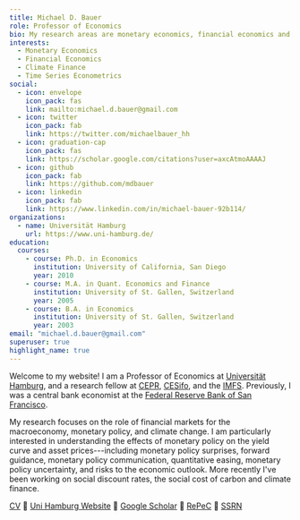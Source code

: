 ```yaml
---
title: Michael D. Bauer
role: Professor of Economics
bio: My research areas are monetary economics, financial economics and climate finance.
interests:
  - Monetary Economics
  - Financial Economics
  - Climate Finance
  - Time Series Econometrics
social:
  - icon: envelope
    icon_pack: fas
    link: mailto:michael.d.bauer@gmail.com
  - icon: twitter
    icon_pack: fab
    link: https://twitter.com/michaelbauer_hh
  - icon: graduation-cap
    icon_pack: fas
    link: https://scholar.google.com/citations?user=axcAtmoAAAAJ
  - icon: github
    icon_pack: fab
    link: https://github.com/mdbauer
  - icon: linkedin
    icon_pack: fab
    link: https://www.linkedin.com/in/michael-bauer-92b114/
organizations:
  - name: Universität Hamburg
    url: https://www.uni-hamburg.de/
education:
  courses:
    - course: Ph.D. in Economics
      institution: University of California, San Diego
      year: 2010
    - course: M.A. in Quant. Economics and Finance
      institution: University of St. Gallen, Switzerland
      year: 2005
    - course: B.A. in Economics
      institution: University of St. Gallen, Switzerland
      year: 2003
email: "michael.d.bauer@gmail.com"
superuser: true
highlight_name: true
---
```


Welcome to my website! I am a Professor of Economics at [Universität
Hamburg](https://www.uni-hamburg.de/), and a research fellow at [CEPR](https://cepr.org/), [CESifo](https://www.cesifo.org/en), and the
[IMFS](https://www.imfs-frankfurt.de/en.html). Previously, I
was a central bank economist at the [Federal Reserve Bank
of San Francisco](https://frbsf.org/).

My research focuses on the role of financial markets for the macroeconomy,
monetary policy, and climate change. I am
particularly interested in understanding the effects of monetary policy on
the yield curve and asset prices---including monetary policy surprises, forward guidance,
monetary policy communication, quantitative easing, monetary policy uncertainty,
and risks to the economic outlook. More recently I've
been working on social discount rates, the social cost of carbon and climate
finance. 

[CV](files/cv_mbauer.pdf) :small_blue_diamond: [Uni Hamburg Website](https://www.wiso.uni-hamburg.de/en/fachbereich-vwl/professuren/bauer.html) :small_blue_diamond: 
[Google Scholar](https://scholar.google.com/citations?user=axcAtmoAAAAJ) :small_blue_diamond:
[RePeC](https://ideas.repec.org/f/pba824.html) :small_blue_diamond:
[SSRN](https://papers.ssrn.com/sol3/cf_dev/AbsByAuth.cfm?per_id=1037079)
